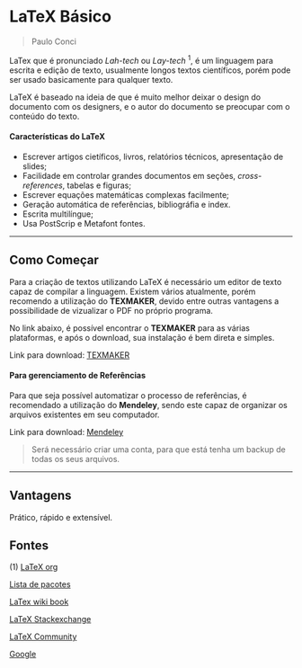 # LaTeX Básico

> Paulo Conci

LaTex que é pronunciado _Lah-tech_ ou _Lay-tech_ <sup>1</sup>, é um linguagem para escrita
e edição de texto, usualmente longos textos científicos, porém pode ser usado
basicamente para qualquer texto.

LaTeX é baseado na ideia de que é muito melhor deixar o design do documento com
os designers, e o autor do documento se preocupar com o conteúdo do texto.

#### Características do LaTeX
* Escrever artigos cietíficos, livros, relatórios técnicos, apresentação de
  slides;
* Facilidade em controlar grandes documentos em seções, _cross-references_,
  tabelas e figuras;
* Escrever equações matemáticas complexas facilmente;
* Geração automática de referências, bibliográfia e index.
* Escrita multilíngue;
* Usa PostScrip e Metafont fontes.

---
## Como Começar 

Para a criação de textos utilizando LaTeX é necessário um editor de texto capaz
de compilar a linguagem. Existem vários atualmente, porém recomendo a
utilização do __TEXMAKER__, devido entre outras vantagens a possibilidade de
vizualizar o PDF no próprio programa. 

No link abaixo, é possível encontrar o __TEXMAKER__ para as várias plataformas, e
após o download, sua instalação é bem direta e simples.

Link para download: [TEXMAKER](http://www.xm1math.net/texmaker/download.html)

#### Para gerenciamento de Referências

Para que seja possível automatizar o processo de referências, é recomendado a
utilização do __Mendeley__, sendo este capaz de organizar os arquivos
existentes em seu computador.

Link para download: [Mendeley](https://www.mendeley.com/download-mendeley-desktop)

> Será necessário criar uma conta, para que está tenha um backup de todas os
> seus arquivos.
---
## Vantagens

Prático, rápido e extensível.

## Fontes

(1) [LaTeX org](https://www.latex-project.org/about/)

[Lista de pacotes](https://www.ctan.org/pkg)

[LaTex wiki book](https://en.wikibooks.org/wiki/LaTeX)

[LaTeX Stackexchange](https://tex.stackexchange.com/)

[LaTeX Community](http://latex.org/forum/)

[Google](https://www.google.com/)
